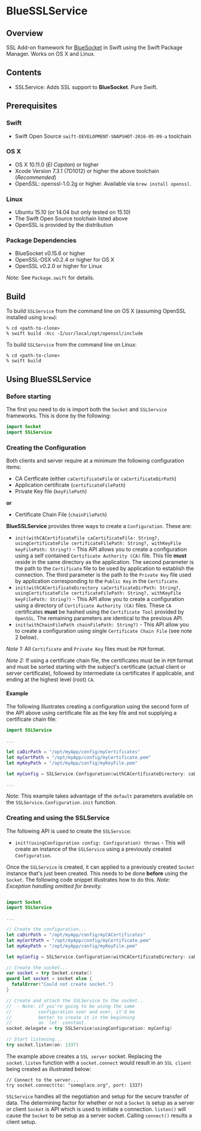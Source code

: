 # BlueSSLService

## Overview
SSL Add-on framework for [BlueSocket](https://github.com/IBM-Swift/BlueSocket.git) in Swift using the Swift Package Manager. Works on OS X and Linux.

## Contents

* SSLService: Adds SSL support to **BlueSocket**. Pure Swift. 

## Prerequisites

### Swift
* Swift Open Source `swift-DEVELOPMENT-SNAPSHOT-2016-05-09-a` toolchain

### OS X

* OS X 10.11.0 (*El Capitan*) or higher
* Xcode Version 7.3.1 (7D1012) or higher the above toolchain (*Recommended*)
* OpenSSL: openssl-1.0.2g or higher.  Available via `brew install openssl`.

### Linux

* Ubuntu 15.10 (or 14.04 but only tested on 15.10)
* The Swift Open Source toolchain listed above
* OpenSSL is provided by the distribution

### Package Dependencies

* BlueSocket v0.15.6 or higher
* OpenSSL-OSX v0.2.4 or higher for OS X
* OpenSSL v0.2.0 or higher for Linux

*Note:* See `Package.swift` for details.

## Build

To build `SSLService` from the command line on OS X (assuming OpenSSL installed using `brew`):

```
% cd <path-to-clone>
% swift build -Xcc -I/usr/local/opt/openssl/include
```
To build `SSLService` from the command line on Linux:

```
% cd <path-to-clone>
% swift build
```

## Using BlueSSLService

### Before starting

The first you need to do is import both the `Socket` and `SSLService` frameworks.  This is done by the following:
```swift
import Socket
import SSLService
```

### Creating the Configuration

Both clients and server require at a minimum the following configuration items:
* CA Certficate (either `caCertificateFile` or `caCertificateDirPath`)
* Application certificate (`certificateFilePath`)
* Private Key file (`keyFilePath`)

**or**

* Certificate Chain File (`chainFilePath`)

**BlueSSLService** provides three ways to create a `Configuration`.  These are:
- `init(withCACertificateFile caCertificateFile: String?, usingCertificateFile certificateFilePath: String?, withKeyFile keyFilePath: String?)` - This API allows you to create a configuration using a self contained `Certificate Authority (CA)` file. This file **must** reside in the same directory as the application. The second parameter is the path to the `Certificate` file to be used by application to establish the connection.  The third parameter is the path to the `Private Key` file used by application corresponding to the `Public Key` in the `Certificate`.
- `init(withCACertificateDirectory caCertificateDirPath: String?, usingCertificateFile certificateFilePath: String?, withKeyFile keyFilePath: String?)` - This API allow you to create a configuration using a directory of `Certificate Authority (CA)` files. These `CA` certificates **must** be hashed using the `Certificate Tool` provided by `OpenSSL`. The remaining parameters are identical to the previous API.
- `init(withChainFilePath chainFilePath: String?)` - This API allow you to create a configuration using single `Certificate Chain File` (see note 2 below).

*Note 1:* All `Certificate` and `Private Key` files must be `PEM` format.

*Note 2:* If using a certificate chain file, the certificates must be in `PEM` format and must be sorted starting with the subject's certificate (actual client or server certificate), followed by intermediate `CA` certificates if applicable, and ending at the highest level (root) `CA`.

#### Example

The following illustrates creating a configuration using the second form of the API above using certificate file as the key file and not supplying a certificate chain file:
```swift
import SSLService

...

let caDirPath = "/opt/myApp/config/myCertificates"
let myCertPath = "/opt/myApp/config/myCertificate.pem"
let myKeyPath = "/opt/myApp/config/myKeyFile.pem"

let myConfig = SSLService.Configuration(withCACertificateDirectory: caDirPath, usingCertificateFile: myCertPath, withKeyFile: myKeyFile)

...

```
*Note:* This example takes advantage of the `default` parameters available on the `SSLService.Configuration.init` function.

### Creating and using the SSLService

The following API is used to create the `SSLService`:
- `init?(usingConfiguration config: Configuration) throws` - This will create an instance of the `SSLService` using a previously created `Configuration`.

Once the `SSLService` is created, it can applied to a previously created `Socket` instance that's just been created. This needs to be done **before** using the `Socket`. The following code snippet illustrates how to do this.  *Note: Exception handling omitted for brevity.*

```swift

import Socket
import SSLService

...

// Create the configuration...
let caDirPath = "/opt/myApp/config/myCACertificates"
let myCertPath = "/opt/myApp/config/myCertificate.pem"
let myKeyPath = "/opt/myApp/config/myKeyFile.pem"

let myConfig = SSLService.Configuration(withCACertificateDirectory: caDirPath, usingCertificateFile: myCertPath, withKeyFile: myKeyFile)

// Create the socket...
var socket = try Socket.create()
guard let socket = socket else {
  fatalError("Could not create socket.")
}

// Create and attach the SSLService to the socket...
//  - Note: if you're going to be using the same 
//          configuration over and over, it'd be 
//          better to create it in the beginning 
//          as `let` constant.
socket.delegate = try SSLService(usingConfiguration: myConfig)

// Start listening...
try socket.listen(on: 1337)

```
The example above creates a `SSL server` socket. Replacing the `socket.listen` function with a `socket.connect` would result in an `SSL client` being created as illustrated below:
```
// Connect to the server...
try socket.connect(to: "someplace.org", port: 1337)
```
`SSLService` handles all the negotiation and setup for the secure transfer of data. The determining factor for whether or not a `Socket` is setup as a server or client `Socket` is API which is used to initiate a connection. `listen()` will cause the `Socket` to be setup as a server socket.  Calling `connect()` results a client setup.
